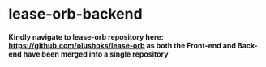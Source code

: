 # lease-orb-backend

#### Kindly navigate to lease-orb repository here: https://github.com/olushoks/lease-orb as both the Front-end and Back-end have been merged into a single repository
